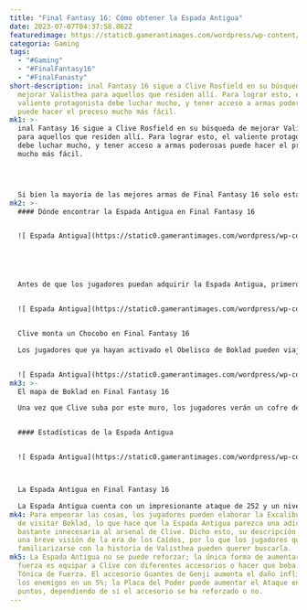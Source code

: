 ```yaml
---
title: "Final Fantasy 16: Cómo obtener la Espada Antigua"
date: 2023-07-07T04:37:58.862Z
featuredimage: https://static0.gamerantimages.com/wordpress/wp-content/uploads/2023/07/2-8.jpg?q=50&fit=contain&w=1140&h=&dpr=1.5
categoria: Gaming
tags:
  - "#Gaming"
  - "#FinalFantasy16"
  - "#FinalFanasty"
short-description: inal Fantasy 16 sigue a Clive Rosfield en su búsqueda de
  mejorar Valisthea para aquellos que residen allí. Para lograr esto, el
  valiente protagonista debe luchar mucho, y tener acceso a armas poderosas
  puede hacer el proceso mucho más fácil.
mk1: >-
  inal Fantasy 16 sigue a Clive Rosfield en su búsqueda de mejorar Valisthea
  para aquellos que residen allí. Para lograr esto, el valiente protagonista
  debe luchar mucho, y tener acceso a armas poderosas puede hacer el proceso
  mucho más fácil.




  Si bien la mayoría de las mejores armas de Final Fantasy 16 solo están disponibles a través de la elaboración, algunas se pueden encontrar en cofres del tesoro. Hay innumerables cofres del tesoro dispersos por Valisthea, pero los jugadores que esperan encontrar el cofre que contiene la Espada Antigua pueden tener dificultades, ya que es muy fácil pasar por alto, especialmente si los jugadores omiten la misión secundaria "Vivir y dejar vivir".
mk2: >-
  #### Dónde encontrar la Espada Antigua en Final Fantasy 16


  ![ Espada Antigua](https://static0.gamerantimages.com/wordpress/wp-content/uploads/2023/07/final-fantasy-16-onward1.jpg?q=50&fit=crop&w=1500&dpr=1.5 " Espada Antigua")





  Antes de que los jugadores puedan adquirir la Espada Antigua, primero deben completar "Fuera de las Sombras", la trigésima segunda misión principal de Final Fantasy 16. Al hacerlo, comienza la misión principal "En marcha", y se le asigna a Clive la tarea de viajar a Boklad, una nueva área ubicada en el extremo noreste de la República Dhalmekiana. Una vez que los jugadores tengan acceso a esta área, podrán comenzar la búsqueda de la Espada Antigua.


  ![ Espada Antigua](https://static0.gamerantimages.com/wordpress/wp-content/uploads/2023/07/2-2-1.jpg?q=50&fit=crop&w=1500&dpr=1.5 " Espada Antigua")


  Clive monta un Chocobo en Final Fantasy 16

  Los jugadores que ya hayan activado el Obelisco de Boklad pueden viajar rápidamente allí y dirigirse hacia el sur hasta "Los Pasos del Olvido". En lugar de abandonar esta área, Clive debe dirigirse al centro y girar a la derecha para enfrentar al suroeste. Aquí, se encontrará con una pequeña colina que puede ascender; acercarse al muro en la cima le indicará que suba a una nueva área. Los jugadores que hayan completado la misión secundaria "Vivir y dejar vivir" deberían estar familiarizados con esta área, pero es posible que se hayan perdido el cofre del tesoro que contiene la Espada Antigua. 


  ![ Espada Antigua](https://static0.gamerantimages.com/wordpress/wp-content/uploads/2023/07/2-6-1.jpg?q=50&fit=crop&w=1500&dpr=1.5 " Espada Antigua")
mk3: >-
  El mapa de Boklad en Final Fantasy 16

  Una vez que Clive suba por este muro, los jugadores verán un cofre del tesoro directamente frente a ellos. Al interactuar con él, Clive será recompensado con la Espada Antigua, una de las armas más secretas de Final Fantasy 16.


  #### Estadísticas de la Espada Antigua


  ![ Espada Antigua](https://static0.gamerantimages.com/wordpress/wp-content/uploads/2023/07/2-7.jpg?q=50&fit=crop&w=1500&dpr=1.5 " Espada Antigua")



  La Espada Antigua en Final Fantasy 16

  La Espada Antigua cuenta con un impresionante ataque de 252 y un nivel de aturdimiento de 252, lo que la sitúa a solo 16 puntos de la espada Excalibur. Sirve como un sustituto bastante útil de la Excalibur si los jugadores aún no la han adquirido, pero sigue siendo bastante débil en términos de fuerza, especialmente durante la misión principal "En marcha".
mk4: Para empeorar las cosas, los jugadores pueden elaborar la Excalibur antes
  de visitar Boklad, lo que hace que la Espada Antigua parezca una adición
  bastante innecesaria al arsenal de Clive. Dicho esto, su descripción ofrece
  una breve visión de la era de los Caídos, por lo que los jugadores que deseen
  familiarizarse con la historia de Valisthea pueden querer buscarla.
mk5: La Espada Antigua no se puede reforzar; la única forma de aumentar su
  fuerza es equipar a Clive con diferentes accesorios o hacer que beba una
  Tónica de Fuerza. El accesorio Guantes de Genji aumenta el daño infligido a
  los enemigos en un 5%; la Placa del Poder puede aumentar el Ataque en 7 o 12
  puntos, dependiendo de si el accesorio se ha reforzado o no.
---
```

